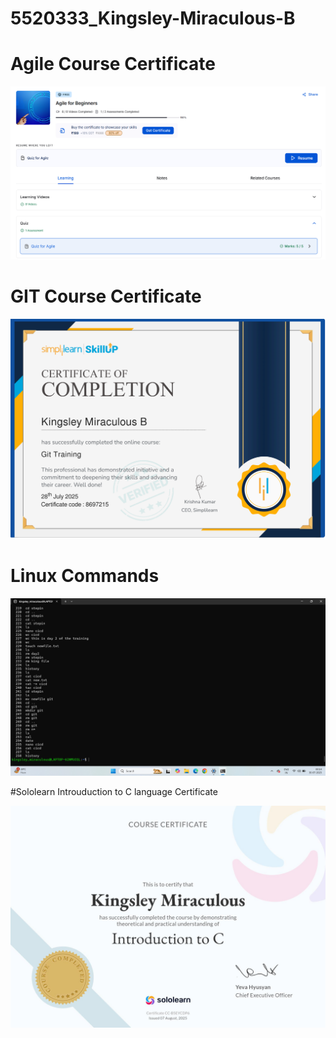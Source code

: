 # 5520333_Kingsley-Miraculous-B

# Agile Course Certificate
![SDLC Certificate](<SDLC Certificate/Agile Certificate.png>)

# GIT Course Certificate
![GIT Certificate](<GIT Certificate/Simplilearn GIT Certificate.png>)


# Linux Commands

![GIT Certificate](<Linux Commands/Linux Work.png>)


#Sololearn Introuduction to C language Certificate

![GIT Certificate](<Sololearn  C Language Certificate/Introduction To C/Introduction TO C.jpg>)


